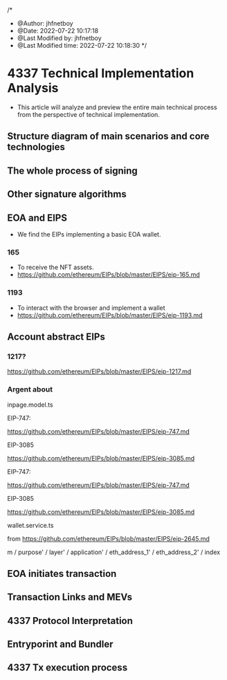/*
 * @Author: jhfnetboy 
 * @Date: 2022-07-22 10:17:18 
 * @Last Modified by: jhfnetboy
 * @Last Modified time: 2022-07-22 10:18:30
 */
  
# 4337 Technical Implementation Analysis
+ This article will analyze and preview the entire main technical process from the perspective of technical implementation.
## Structure diagram of main scenarios and core technologies
## The whole process of signing
## Other signature algorithms
## EOA and EIPS
+ We find the EIPs implementing a basic EOA wallet.
### 165
+ To receive the NFT assets.
+ https://github.com/ethereum/EIPs/blob/master/EIPS/eip-165.md
### 1193
+ To interact with the browser and implement a wallet
+ https://github.com/ethereum/EIPs/blob/master/EIPS/eip-1193.md
## Account abstract EIPs
### 1217?
https://github.com/ethereum/EIPs/blob/master/EIPS/eip-1217.md
### Argent about
inpage.model.ts

EIP-747:

https://github.com/ethereum/EIPs/blob/master/EIPS/eip-747.md

EIP-3085

https://github.com/ethereum/EIPs/blob/master/EIPS/eip-3085.md

EIP-747:

https://github.com/ethereum/EIPs/blob/master/EIPS/eip-747.md

EIP-3085

https://github.com/ethereum/EIPs/blob/master/EIPS/eip-3085.md

wallet.service.ts

from https://github.com/ethereum/EIPs/blob/master/EIPS/eip-2645.md

m / purpose' / layer' / application' / eth_address_1' / eth_address_2' / index

## EOA initiates transaction
## Transaction Links and MEVs
## 4337 Protocol Interpretation
## Entryporint and Bundler
## 4337 Tx execution process
